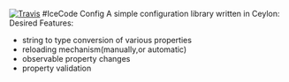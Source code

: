 [![Travis](https://travis-ci.org/marklester/icecode.config.svg?branch=master)](https://travis-ci.org/marklester/icecode.config) 
#IceCode Config
A simple configuration library written in Ceylon:
Desired Features:
 * string to type conversion of various properties
 * reloading mechanism(manually,or automatic) 
 * observable property changes
 * property validation
